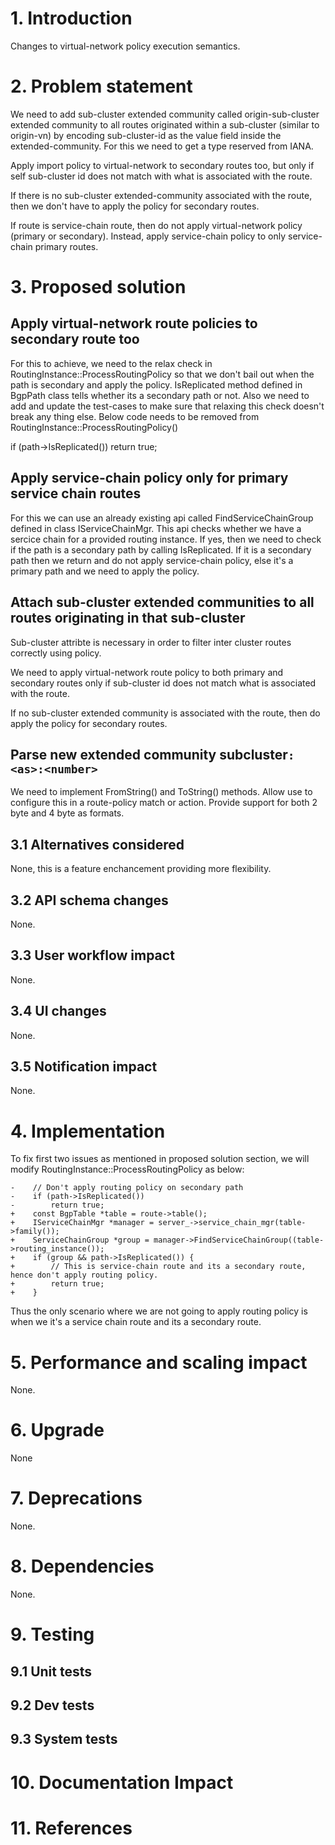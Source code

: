 # 1. Introduction
Changes to virtual-network policy execution semantics.

# 2. Problem statement
We need to add sub-cluster extended community called origin-sub-cluster extended community to all routes originated within a sub-cluster (similar to origin-vn) by encoding sub-cluster-id as the value field inside the extended-community.
For this we need to get a type reserved from IANA.

Apply import policy to virtual-network to secondary routes too, but only if self sub-cluster id does not match with what is associated with the route.

If there is no sub-cluster extended-community associated with the route, then we don't have to apply the policy for secondary routes.

If route is service-chain route, then do not apply virtual-network policy (primary or secondary). Instead, apply service-chain policy to only service-chain primary routes.

# 3. Proposed solution
## Apply virtual-network route policies to secondary route too
For this to achieve, we need to the relax check in RoutingInstance::ProcessRoutingPolicy so that we don't bail out when the path is secondary and apply the policy. IsReplicated method defined in BgpPath class tells whether its a secondary path or not.
Also we need to add and update the test-cases to make sure that relaxing this check doesn't break any thing else.
Below code needs to be removed from RoutingInstance::ProcessRoutingPolicy()

if (path->IsReplicated())
  return true;

## Apply service-chain policy only for primary service chain routes
For this we can use an already existing api called FindServiceChainGroup defined in class IServiceChainMgr. This api checks whether we have a sercice chain for a provided routing instance. If yes, then we need to check if the path is a secondary path by calling IsReplicated. If it is a secondary path then we return and do not apply service-chain policy, else it's a primary path and we need to apply the policy.

## Attach sub-cluster extended communities to all routes originating in that sub-cluster
Sub-cluster attribte is necessary in order to filter inter cluster routes correctly using policy.

We need to apply virtual-network route policy to both primary and secondary routes only if sub-cluster id does not match what is associated with the route.

If no sub-cluster extended community is associated with the route, then do apply the policy for secondary routes.

## Parse new extended community subcluster```:<as>:<number>```
We need to implement FromString() and ToString() methods. Allow use to configure this in a route-policy match or action. 
Provide support for both 2 byte and 4 byte as formats.

## 3.1 Alternatives considered
None, this is a feature enchancement providing more flexibility.

## 3.2 API schema changes
None.

## 3.3 User workflow impact
None.

## 3.4 UI changes
None.

## 3.5 Notification impact 
None.

# 4. Implementation
To fix first two issues as mentioned in proposed solution section, we will modify RoutingInstance::ProcessRoutingPolicy as below:
```
-    // Don't apply routing policy on secondary path
-    if (path->IsReplicated())
-        return true;
+    const BgpTable *table = route->table();
+    IServiceChainMgr *manager = server_->service_chain_mgr(table->family());
+    ServiceChainGroup *group = manager->FindServiceChainGroup((table->routing_instance());
+    if (group && path->IsReplicated()) {
+        // This is service-chain route and its a secondary route, hence don't apply routing policy.
+        return true;
+    }
```
Thus the only scenario where we are not going to apply routing policy is when we it's a service chain route and its a secondary route.

# 5. Performance and scaling impact
None.

# 6. Upgrade
None

# 7. Deprecations
None.

# 8. Dependencies
None.

# 9. Testing
## 9.1 Unit tests
## 9.2 Dev tests
## 9.3 System tests

# 10. Documentation Impact
# 11. References
